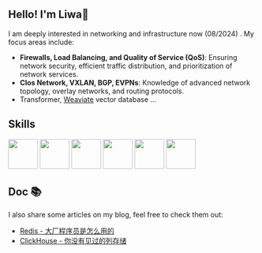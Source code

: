## Hello! I'm Liwa🦜

I am deeply interested in networking and infrastructure now (08/2024) . My focus areas include:
- **Firewalls, Load Balancing, and Quality of Service (QoS)**: Ensuring network security, efficient traffic distribution, and prioritization of network services.
- **Clos Network, VXLAN, BGP, EVPNs**: Knowledge of advanced network topology, overlay networks, and routing protocols.
- Transformer, [Weaviate](https://github.com/weaviate/weaviate) vector database ...
## Skills
<a><img src="https://cdn.jsdelivr.net/gh/devicons/devicon@latest/icons/rust/rust-original.svg" width=60 /></a>
<a><img src="https://cdn.jsdelivr.net/gh/devicons/devicon/icons/linux/linux-original.svg" width=60/></a>
<a><img src="https://cdn.jsdelivr.net/gh/devicons/devicon/icons/vim/vim-plain.svg" width=60/></a>
<a><img src="https://cdn.jsdelivr.net/gh/devicons/devicon/icons/kubernetes/kubernetes-original.svg" width=60></a>
<a><img src="https://cdn.jsdelivr.net/gh/devicons/devicon/icons/go/go-original.svg" width=60></a>
<a><img src="https://cdn.jsdelivr.net/gh/devicons/devicon/icons/java/java-original.svg" width=60></a>

## Doc 📚

I also share some articles on my blog, feel free to check them out:

- [Redis - 大厂程序员是怎么用的](https://juejin.cn/post/7200376545243807802)
- [ClickHouse - 你没有见过的列存储](https://juejin.cn/post/7200689071260680249)



